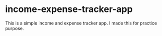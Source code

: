 # income-expense-tracker-app
This is a simple income and expense tracker app. I made this for practice purpose.
